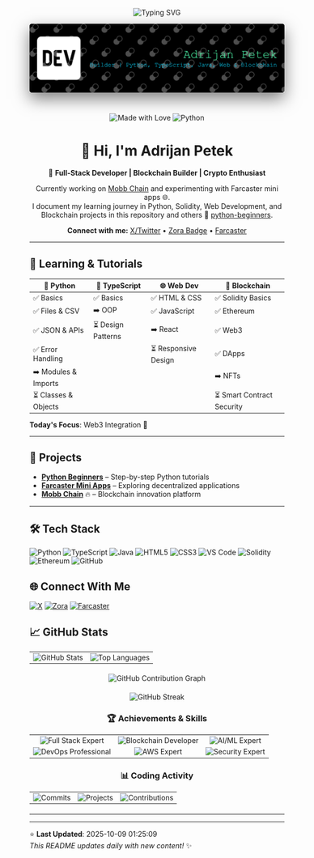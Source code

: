 
<p align="center">
  <img src="https://readme-typing-svg.herokuapp.com?font=Fira+Code&size=32&duration=2800&pause=2000&color=None&center=true&vCenter=true&width=940&lines=AI+Integration+Specialist;Cloud+Architecture;DevOps+Engineer;Agile+Practitioner" alt="Typing SVG" />
</p>


<div align="center">
  <img src="img/github-header-banner (5).png" alt="Header Banner" style="
    width: 100%; 
    max-height: 280px; 
    object-fit: cover; 
    border-radius: 0px;
    box-shadow: 0 12px 30px rgba(0,0,0,0.5);
    
    
    filter: sepia(0.2);
    margin-bottom: 1.5rem;
  " />
</div>


<div align="center">

![Made with Love](https://img.shields.io/badge/Made%20with-❤️-red?style=for-the-badge) ![Python](https://img.shields.io/badge/Python-3.8+-blue?style=for-the-badge)

# 👋 Hi, I'm Adrijan Petek

🚀 **Full-Stack Developer | Blockchain Builder | Crypto Enthusiast**

Currently working on [Mobb Chain](https://www.mobbchain.xyz) and experimenting with Farcaster mini apps 🌐.  
I document my learning journey in Python, Solidity, Web Development, and Blockchain projects in this repository and others 📂 [python-beginners](https://github.com/Adrijan-Petek/python-beginners).  

**Connect with me:** [X/Twitter](https://x.com/adrijan_petek) • [Zora Badge](https://zora.co/@adrijan) • [Farcaster](https://farcaster.xyz/adrijan)

</div>

---
## 🐍 Learning & Tutorials

<div align="center">

| 🐍 **Python** | 📘 **TypeScript** | 🌐 **Web Dev** | 🔗 **Blockchain** |
|---------------|----------------|-------------|----------------|
| ✅ Basics | ✅ Basics | ✅ HTML & CSS | ✅ Solidity Basics |
| ✅ Files & CSV | ➡️ OOP | ✅ JavaScript | ✅ Ethereum |
| ✅ JSON & APIs | ⏳ Design Patterns | ➡️ React | ✅ Web3 |
| ✅ Error Handling |  | ⏳ Responsive Design | ✅ DApps |
| ➡️ Modules & Imports |  |  | ➡️ NFTs |
| ⏳ Classes & Objects |  |  | ⏳ Smart Contract Security |

</div>

**Today's Focus**: Web3 Integration 🎯

---

## 🚀 Projects

- **[Python Beginners](https://github.com/Adrijan-Petek/python-beginners)** – Step-by-step Python tutorials
- **[Farcaster Mini Apps](https://farcaster.xyz/adrijan)** – Exploring decentralized applications
- **[Mobb Chain](https://www.mobbchain.xyz)** 🔥 – Blockchain innovation platform

---


## 🛠️ Tech Stack
![Python](https://img.shields.io/badge/Python-000000?style=for-the-badge&logo=python&logoColor=white) ![TypeScript](https://img.shields.io/badge/TypeScript-000000?style=for-the-badge&logo=typescript&logoColor=white) ![Java](https://img.shields.io/badge/Java-000000?style=for-the-badge&logo=java&logoColor=white) ![HTML5](https://img.shields.io/badge/HTML5-000000?style=for-the-badge&logo=html5&logoColor=white) ![CSS3](https://img.shields.io/badge/CSS3-000000?style=for-the-badge&logo=css3&logoColor=white) ![VS Code](https://img.shields.io/badge/VS_Code-007ACC?style=for-the-badge&logo=visual-studio-code&logoColor=white) ![Solidity](https://img.shields.io/badge/Solidity-000000?style=for-the-badge&logo=solidity&logoColor=white) ![Ethereum](https://img.shields.io/badge/Ethereum-000000?style=for-the-badge&logo=ethereum&logoColor=white) ![GitHub](https://img.shields.io/badge/GitHub-000000?style=for-the-badge&logo=github&logoColor=white)

## 🌐 Connect With Me
[![X](https://img.shields.io/badge/X-000000?style=for-the-badge&logo=x&logoColor=white)](https://x.com/adrijan_petek) [![Zora](https://img.shields.io/badge/Zora-000000?style=for-the-badge&logo=zora&logoColor=white)](https://zora.co/@adrijan) [![Farcaster](https://img.shields.io/badge/Farcaster-8A63D2?style=for-the-badge&logo=farcaster&logoColor=white)](https://farcaster.xyz/adrijan)

## 📈 GitHub Stats
<div align="center">

<!-- GitHub Stats and Top Languages in same row -->
<table>
  <tr>
    <td>
      <img src="https://github-readme-stats.vercel.app/api?username=Adrijan-Petek&show_icons=true&theme=tokyonight&count_private=true&hide_border=true&bg_color=00000000" alt="GitHub Stats" />
    </td>
    <td>
      <img src="https://github-readme-stats.vercel.app/api/top-langs/?username=Adrijan-Petek&layout=compact&theme=tokyonight&hide_border=true&bg_color=00000000&hide=html,css" alt="Top Languages" />
    </td>
  </tr>
</table>

<!-- Contribution Graph (replacing streak) -->
<div align="center" style="margin: 20px 0;">
  <img src="https://github-readme-activity-graph.vercel.app/graph?username=Adrijan-Petek&theme=dark&hide_border=true&bg_color=00000000&height=300" alt="GitHub Contribution Graph" />
</div>

<!-- GitHub Streak -->
<div align="center" style="margin: 20px 0;">
  <img src="https://github-readme-streak-stats.herokuapp.com/?user=Adrijan-Petek&theme=tokyonight&hide_border=true&background=00000000" alt="GitHub Streak" />
</div>

<!-- Custom Achievement Badges (replacing languages) -->
<div align="center" style="margin: 20px 0;">
  <h3>🏆 Achievements & Skills</h3>
  <table>
    <tr>
      <td align="center">
        <img src="https://img.shields.io/badge/Full_Stack-Expert-2563EB?style=for-the-badge&logo=stackshare&logoColor=white" alt="Full Stack Expert" />
      </td>
      <td align="center">
        <img src="https://img.shields.io/badge/Blockchain-Web3-7C3AED?style=for-the-badge&logo=ethereum&logoColor=white" alt="Blockchain Developer" />
      </td>
      <td align="center">
        <img src="https://img.shields.io/badge/AI_ML-Advanced-16A34A?style=for-the-badge&logo=tensorflow&logoColor=white" alt="AI/ML Expert" />
      </td>
    </tr>
    <tr>
      <td align="center">
        <img src="https://img.shields.io/badge/DevOps-Professional-EA580C?style=for-the-badge&logo=docker&logoColor=white" alt="DevOps Professional" />
      </td>
      <td align="center">
        <img src="https://img.shields.io/badge/Cloud_AWS-Expert-0891B2?style=for-the-badge&logo=amazon-aws&logoColor=white" alt="AWS Expert" />
      </td>
      <td align="center">
        <img src="https://img.shields.io/badge/Security-Advanced-BE123C?style=for-the-badge&logo=shield&logoColor=white" alt="Security Expert" />
      </td>
    </tr>
  </table>
</div>

<!-- Coding Activity Metrics -->
<div align="center" style="margin: 20px 0;">
  <h3>📊 Coding Activity</h3>
  <table>
    <tr>
      <td align="center">
        <img src="https://img.shields.io/badge/Commits-500%2B-65A30D?style=for-the-badge&logo=git&logoColor=white" alt="Commits" />
      </td>
      <td align="center">
        <img src="https://img.shields.io/badge/Projects-25%2B-C2410C?style=for-the-badge&logo=github&logoColor=white" alt="Projects" />
      </td>
      <td align="center">
        <img src="https://img.shields.io/badge/Contributions-100%2B-7C2D12?style=for-the-badge&logo=github-sponsors&logoColor=white" alt="Contributions" />
      </td>
    </tr>
  </table>
</div>

</div>

</div>

---

---

⭐️ **Last Updated**: 2025-10-09 01:25:09  
*This README updates daily with new content!* ✨
